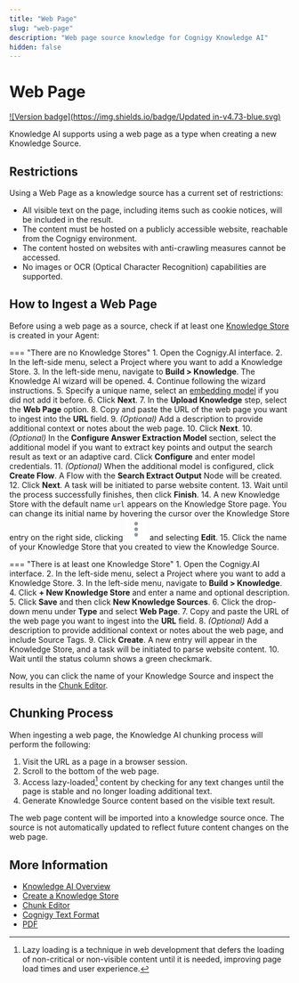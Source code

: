 ```yaml
---
title: "Web Page"
slug: "web-page"
description: "Web page source knowledge for Cognigy Knowledge AI"
hidden: false
---
```


# Web Page

[![Version badge](https://img.shields.io/badge/Updated in-v4.73-blue.svg)](../../../release-notes/4.73.md)

Knowledge AI supports using a web page as a type when creating a new Knowledge Source. 

## Restrictions

Using a Web Page as a knowledge source has a current set of restrictions:

- All visible text on the page, including items such as cookie notices, will be included in the result.
- The content must be hosted on a publicly accessible website, reachable from the Cognigy environment.
- The content hosted on websites with anti-crawling measures cannot be accessed.
- No images or OCR (Optical Character Recognition) capabilities are supported.

## How to Ingest a Web Page

Before using a web page as a source, check if at least one [Knowledge Store](overview.md#knowledge-store) is created in your Agent:

=== "There are no Knowledge Stores"
     1. Open the Cognigy.AI interface.
     2. In the left-side menu, select a Project where you want to add a Knowledge Store.
     3. In the left-side menu, navigate to **Build > Knowledge**. The Knowledge AI wizard will be opened.
     4. Continue following the wizard instructions.
     5. Specify a unique name, select an [embedding model](../llms.md#supported-models) if you did not add it before.
     6. Click **Next**.
     7. In the **Upload Knowledge** step, select the **Web Page** option.
     8. Copy and paste the URL of the web page you want to ingest into the **URL** field.
     9. _(Optional)_ Add a description to provide additional context or notes about the web page.
     10. Click **Next**.
     10. _(Optional)_ In the **Configure Answer Extraction Model** section, select the additional model if you want to extract key points and output the search result as text or an adaptive card. Click **Configure** and enter model credentials.
     11. _(Optional)_ When the additional model is configured, click **Create Flow**. A Flow with the **Search Extract Output** Node will be created.
     12. Click **Next**. A task will be initiated to parse website content.
     13. Wait until the process successfully finishes, then click **Finish**.
     14. A new Knowledge Store with the default name `url` appears on the Knowledge Store page. You can change its initial name by hovering the cursor over the Knowledge Store entry on the right side, clicking ![vertical-ellipsis](../../../_assets/icons/vertical-ellipsis.svg) and selecting **Edit**.
     15. Click the name of your Knowledge Store that you created to view the Knowledge Source.

=== "There is at least one Knowledge Store"
     1. Open the Cognigy.AI interface.
     2. In the left-side menu, select a Project where you want to add a Knowledge Store.
     3. In the left-side menu, navigate to **Build > Knowledge**. 
     4. Click **+ New Knowledge Store** and enter a name and optional description.
     5. Click **Save** and then click **New Knowledge Sources**.
     6. Click the drop-down menu under **Type** and select **Web Page**.
     7. Copy and paste the URL of the web page you want to ingest into the **URL** field.
     8. _(Optional)_ Add a description to provide additional context or notes about the web page, and include Source Tags.
     9. Click **Create**. A new entry will appear in the Knowledge Store, and a task will be initiated to parse website content.
     10. Wait until the status column shows a green checkmark.

Now, you can click the name of your Knowledge Source and inspect the results in the [Chunk Editor](overview.md#chunk-editor).

## Chunking Process

When ingesting a web page, the Knowledge AI chunking process will perform the following:

1. Visit the URL as a page in a browser session.
2. Scroll to the bottom of the web page. 
3. Access lazy-loaded[^*] content by checking for any text changes until the page is stable and no longer loading additional text.
4. Generate Knowledge Source content based on the visible text result.

The web page content will be imported into a knowledge source once. The source is not automatically updated to reflect future content changes on the web page.

## More Information

- [Knowledge AI Overview](overview.md)
- [Create a Knowledge Store](overview.md#create-a-knowledge-store)
- [Chunk Editor](overview.md#chunk-editor)
- [Cognigy Text Format](ctxt.md)
- [PDF](pdf.md)
  
[^*]: Lazy loading is a technique in web development that defers the loading of non-critical or non-visible content until it is needed, improving page load times and user experience.